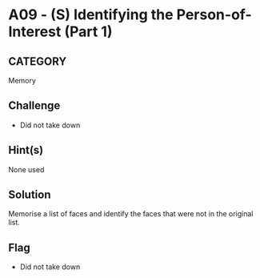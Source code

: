 # A09 - (S) Identifying the Person-of-Interest (Part 1)

## CATEGORY

Memory

## Challenge

- Did not take down

## Hint(s)

None used

## Solution

Memorise a list of faces and identify the faces that were not in the original list.

## Flag

- Did not take down
